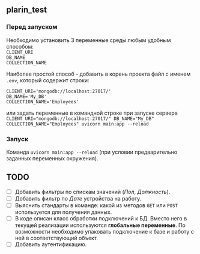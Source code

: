 ## plarin_test
### Перед запуском
Необходимо установить 3 переменные среды любым удобным способом:  
`CLIENT_URI`  
`DB_NAME`  
`COLLECTION_NAME`  

Наиболее простой способ - добавить в корень проекта файл с именем `.env`, который содержит строки:  
```  
CLIENT_URI='mongodb://localhost:27017/'  
DB_NAME='My_DB'  
COLLECTION_NAME='Employees'
```  
или задать переменные в командной строке при запуске сервера  
`CLIENT_URI="mongodb://localhost:27017/" DB_NAME="My_DB" COLLECTION_NAME="Employees" uvicorn main:app --reload`  

### Запуск
Команда `uvicorn main:app --reload` (при условии предварительно заданных переменных окружения).  

## TODO
- [ ] Добавить фильтры по спискам значений (*Пол*, *Должность*).
- [ ] Добавить фильтр по *Дате* устройства на работу.
- [ ] Выяснить стандарты в команде: какой из методов `GET` или `POST` используется для получения данных.
- [ ] В коде описан класс обработки подключений к БД. Вместо него в текущей реализации используются **глобальные переменные**. По возможности необходимо упаковать подключение к базе и работу с ней в соответствующий объект.
- [ ] Добавить аутентификацию.
